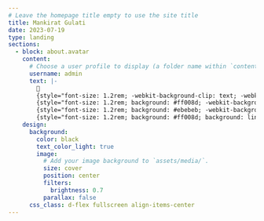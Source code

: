 ```yaml
---
# Leave the homepage title empty to use the site title
title: Mankirat Gulati
date: 2023-07-19
type: landing
sections:
  - block: about.avatar
    content:
      # Choose a user profile to display (a folder name within `content/authors/`)
      username: admin
      text: |-
        👋
        {style="font-size: 1.2rem; -webkit-background-clip: text; -webkit-text-fill-color: transparent;"} Hi, there! I'm
        {style="font-size: 1.2rem; background: #ff008d; -webkit-background-clip: text; -webkit-text-fill-color: transparent;"} **Mikey**
        {style="font-size: 1.2rem; background: #ebebeb; -webkit-background-clip: text; -webkit-text-fill-color: transparent;"}, an automation engineer at Haven Technologies.
        {style="font-size: 1.2rem; background: #ff008d; background: linear-gradient(to right, #fc5d8a 0%, #ff62a2 30%, #ff6aba 60%, #fa74d2 100%); -webkit-background-clip: text; -webkit-text-fill-color: transparent;"}
    design:
      background:
        color: black
        text_color_light: true
        image:
          # Add your image background to `assets/media/`.
          size: cover
          position: center
          filters:
            brightness: 0.7
          parallax: false
      css_class: d-flex fullscreen align-items-center
---
```


